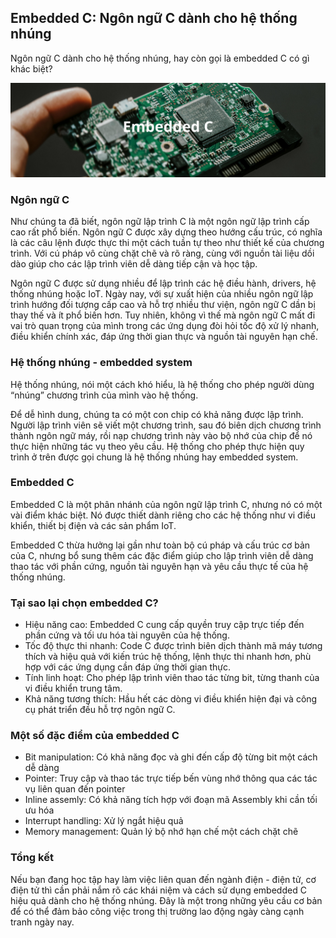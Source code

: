 ## Embedded C: Ngôn ngữ C dành cho hệ thống nhúng
Ngôn ngữ C dành cho hệ thống nhúng, hay còn gọi là embedded C có gì khác biệt?

<p align="center">
  <img src="/fundamentals/intro/img/embedded-c.png" alt="Embedded C" style="width: 100vw" />
</p>

### Ngôn ngữ C
Như chúng ta đã biết, ngôn ngữ lập trình C là một ngôn ngữ lập trình cấp cao rất phổ biến. Ngôn ngữ C được xây dựng theo hướng cấu trúc, có nghĩa là các câu lệnh được thực thi một cách tuần tự theo như thiết kế của chương trình. Với cú pháp vô cùng chặt chẽ và rõ ràng, cùng với nguồn tài liệu dồi dào giúp cho các lập trình viên dễ dàng tiếp cận và học tập. 

Ngôn ngữ C được sử dụng nhiều để lập trình các hệ điều hành, drivers, hệ thống nhúng hoặc IoT. Ngày nay, với sự xuất hiện của nhiều ngôn ngữ lập trình hướng đối tượng cấp cao và hỗ trợ nhiều thư viện, ngôn ngữ C dần bị thay thế và ít phổ biến hơn. Tuy nhiên, không vì thế mà ngôn ngữ C mất đi vai trò quan trọng của mình trong các ứng dụng đòi hỏi tốc độ xử lý nhanh, điều khiển chính xác, đáp ứng thời gian thực và nguồn tài nguyên hạn chế.

### Hệ thống nhúng - embedded system
Hệ thống nhúng, nói một cách khó hiểu, là hệ thống cho phép người dùng “nhúng” chương trình của mình vào hệ thống. 

Để dễ hình dung, chúng ta có một con chip có khả năng được lập trình. Người lập trình viên sẽ viết một chương trình, sau đó biên dịch chương trình thành ngôn ngữ máy, rồi nạp chương trình này vào bộ nhớ của chip để nó thực hiện những tác vụ theo yêu cầu. Hệ thống cho phép thực hiện quy trình ở trên được gọi chung là hệ thống nhúng hay embedded system.

### Embedded C
Embedded C là một phân nhánh của ngôn ngữ lập trình C, nhưng nó có một vài điểm khác biệt. Nó được thiết dành riêng cho các hệ thống như vi điều khiển, thiết bị điện và các sản phẩm IoT.

Embedded C thừa hưởng lại gần như toàn bộ cú pháp và cấu trúc cơ bản của C, nhưng bổ sung thêm các đặc điểm giúp cho lập trình viên dễ dàng thao tác với phần cứng, nguồn tài nguyên hạn và yêu cầu thực tế của hệ thống nhúng.

### Tại sao lại chọn embedded C?
- Hiệu năng cao: Embedded C cung cấp quyền truy cập trực tiếp đến phần cứng và tối ưu hóa tài nguyên của hệ thống.
- Tốc độ thực thi nhanh:  Code C được trình biên dịch thành mã máy tương thích và hiệu quả với kiến trúc hệ thống, lệnh thực thi nhanh hơn, phù hợp với các ứng dụng cần đáp ứng thời gian thực.
- Tính linh hoạt: Cho phép lập trình viên thao tác từng bit, từng thanh của vi điều khiển trung tâm.
- Khả năng tương thích: Hầu hết các dòng vi điều khiển hiện đại và công cụ phát triển đều hỗ trợ ngôn ngữ C.

### Một số đặc điểm của embedded C
- Bit manipulation: Có khả năng đọc và ghi đến cấp độ từng bit một cách dễ dàng
- Pointer: Truy cập và thao tác trực tiếp bến vùng nhớ thông qua các tác vụ liên quan đến pointer
- Inline assemly: Có khả năng tích hợp với đoạn mã Assembly khi cần tối ưu hóa
- Interrupt handling: Xử lý ngắt hiệu quả
- Memory management: Quản lý bộ nhớ hạn chế một cách chặt chẽ

### Tổng kết
Nếu bạn đang học tập hay làm việc liên quan đến ngành điện - điện tử, cơ điện tử thì cần phải nắm rõ các khái niệm và cách sử dụng embedded C hiệu quả dành cho hệ thống nhúng. Đây là một trong những yêu cầu cơ bản để có thể đảm bảo công việc trong thị trường lao động ngày càng cạnh tranh ngày nay.
